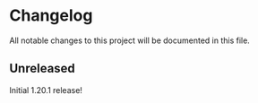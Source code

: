 # Changelog

All notable changes to this project will be documented in this file.

## Unreleased

Initial 1.20.1 release!
